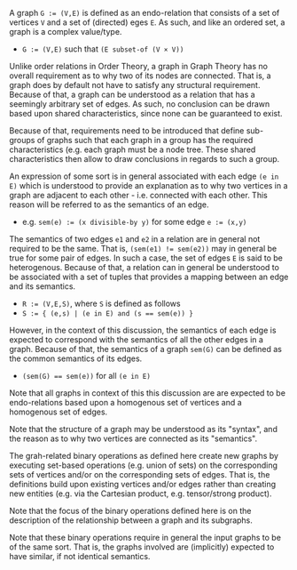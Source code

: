 
A graph `G := (V,E)` is defined as an endo-relation that consists of a set of
vertices `V` and a set of (directed) eges `E`. As such, and like an ordered set,
a graph is a complex value/type.

* `G := (V,E)` such that `(E subset-of (V × V))`

<!-- ======================================================================= -->

Unlike order relations in Order Theory, a graph in Graph Theory has no overall
requirement as to why two of its nodes are connected. That is, a graph does by
default not have to satisfy any structural requirement. Because of that, a
graph can be understood as a relation that has a seemingly arbitrary set of
edges. As such, no conclusion can be drawn based upon shared characteristics,
since none can be guaranteed to exist.

Because of that, requirements need to be introduced that define sub-groups of
graphs such that each graph in a group has the required characteristics (e.g.
each graph must be a node tree. These shared characteristics then allow to draw
conclusions in regards to such a group.

<!-- ======================================================================= -->

An expression of some sort is in general associated with each edge `(e in E)`
which is understood to provide an explanation as to why two vertices in a
graph are adjacent to each other - i.e. connected with each other. This reason
will be referred to as the semantics of an edge.

* e.g. `sem(e) := (x divisible-by y)` for some edge `e := (x,y)`

The semantics of two edges `e1` and `e2` in a relation are in general not
required to be the same. That is, `(sem(e1) != sem(e2))` may in general be
true for some pair of edges. In such a case, the set of edges `E` is said to
be heterogenous. Because of that, a relation can in general be understood to
be associated with a set of tuples that provides a mapping between an edge
and its semantics.

* `R := (V,E,S)`, where `S` is defined as follows
* `S := { (e,s) | (e in E) and (s == sem(e)) }`

However, in the context of this discussion, the semantics of each edge is
expected to correspond with the semantics of all the other edges in a graph.
Because of that, the semantics of a graph `sem(G)` can be defined as the
common semantics of its edges.

* `(sem(G) == sem(e))` for all `(e in E)`

Note that all graphs in context of this this discussion are are expected to be
endo-relations based upon a homogenous set of vertices and a homogenous set of
edges.

Note that the structure of a graph may be understood as its "syntax",
and the reason as to why two vertices are connected as its "semantics".

<!-- ======================================================================= -->

The grah-related binary operations as defined here create new graphs by executing
set-based operations (e.g. union of sets) on the corresponding sets of vertices
and/or on the corresponding sets of edges. That is, the definitions build upon
existing vertices and/or edges rather than creating new entities (e.g. via the
Cartesian product, e.g. tensor/strong product).

Note that the focus of the binary operations defined here is on the description
of the relationship between a graph and its subgraphs.

Note that these binary operations require in general the input graphs to be of
the same sort. That is, the graphs involved are (implicitly) expected to have
similar, if not identical semantics.
